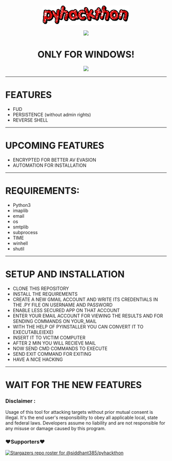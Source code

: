 <p align="center">
  <img src="text.gif"></img>
</p>
<p align="center">
  <img src="https://en.bloggif.com/tmp/c3f7d50fc8613ccef198e46416ae1139/text.gif?1636810701"></img>
 </p>

 <h1 align='center'> ONLY FOR WINDOWS!</h1>
 <p align="center">
  <img src="https://blog.finxter.com/wp-content/uploads/2020/07/reverseshell-1024x576.jpg"></img>
 </p>
 
 
-----
# FEATURES
- FUD
- PERSISTENCE (without admin rights)
- REVERSE SHELL
-----
# UPCOMING FEATURES
- ENCRYPTED FOR BETTER AV EVASION
- AUTOMATION FOR INSTALLATION
-----
# REQUIREMENTS:
+ Python3
+ imaplib
+ email
+ os
+ smtplib 
+ subprocess
+ TIME
+ winhell
+ shutil
-------

# SETUP AND INSTALLATION

+ CLONE THIS REPOSITORY
+ INSTALL THE REQUIREMENTS
+ CREATE A NEW GMAIL ACCOUNT AND WRITE ITS CREDENTIALS IN THE .PY FILE ON USERNAME AND PASSWORD
+ ENABLE LESS SECURED APP ON THAT ACCOUNT
+ ENTER YOUR EMAIL ACCOUNT FOR VIEWING THE RESULTS AND FOR SENDING COMMANDS ON YOUR_MAIL
+ WITH THE HELP OF PYINSTALLER YOU CAN CONVERT IT TO EXECUTABLE(EXE)
+ INSERT IT TO VICTIM COMPUTER 
+ AFTER 2 MIN YOU WILL RECIEVE MAIL
+ NOW SEND CMD COMMANDS TO EXECUTE
+ SEND EXIT COMMAND FOR EXITING 
+ HAVE A NICE HACKING
----------

# WAIT FOR THE NEW FEATURES

### Disclaimer :
Usage of this tool for attacking targets without prior mutual consent is illegal. It's the end user's responsibility to obey all applicable local, state and federal laws. Developers assume no liability and are not responsible for any misuse or damage caused by this program.


### ❤️Supporters❤️
[![Stargazers repo roster for @siddhant385/pyhackthon](https://reporoster.com/stars/siddhant385/pyhackthon)](https://github.com/siddhant385/pyhackthon/stargazers)
